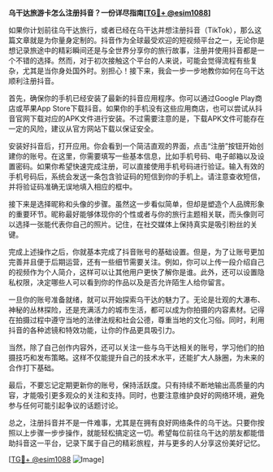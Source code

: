 **乌干达旅游卡怎么注册抖音？一份详尽指南[[TG💪+ @esim1088](https://t.me/s/esim1088)]**

如果你计划前往乌干达旅行，或者已经在乌干达并想注册抖音（TikTok），那么这篇文章就是为你量身定制的。抖音作为全球最受欢迎的短视频平台之一，无论你是想记录旅途中的精彩瞬间还是与全世界分享你的旅行故事，注册并使用抖音都是一个不错的选择。然而，对于初次接触这个平台的人来说，可能会觉得流程有些复杂，尤其是当你身处国外时。别担心！接下来，我会一步一步地教你如何在乌干达顺利注册抖音。

首先，确保你的手机已经安装了最新的抖音应用程序。你可以通过Google Play商店或苹果App Store下载抖音。如果你的手机没有这些应用商店，也可以尝试从抖音官网下载对应的APK文件进行安装。不过需要注意的是，下载APK文件可能存在一定的风险，建议从官方网站下载以保证安全。

安装好抖音后，打开应用。你会看到一个简洁直观的界面，点击“注册”按钮开始创建你的账号。在这里，你需要填写一些基本信息，比如手机号码、电子邮箱以及设置密码。如果你希望快速完成注册，可以直接使用手机号码进行验证。输入有效的手机号码后，系统会发送一条包含验证码的短信到你的手机上。请注意查收短信，并将验证码准确无误地填入相应的框中。

接下来是选择昵称和头像的步骤。虽然这一步看似简单，但却是塑造个人品牌形象的重要环节。昵称最好能够体现你的个性或者与你的旅行主题相关联，而头像则可以选择一张能代表你自己的照片。记住，在社交媒体上保持真实是吸引粉丝的关键。

完成上述操作之后，你就基本完成了抖音账号的基础设置。但是，为了让账号更加完善并且便于后期运营，还有一些细节需要关注。例如，你可以上传一段介绍自己的视频作为个人简介，这样可以让其他用户更快了解你是谁。此外，还可以设置隐私权限，决定哪些人可以看到你的作品以及是否允许陌生人给你留言。

一旦你的账号准备就绪，就可以开始探索乌干达的魅力了。无论是壮观的大瀑布、神秘的丛林探险，还是充满活力的城市生活，都可以成为你拍摄的内容素材。记得在拍摄过程中遵守当地的法律法规和社会公德，尊重当地的文化习俗。同时，利用抖音的各种滤镜和特效功能，让你的作品更具吸引力。

当然，除了自己创作内容外，还可以关注一些与乌干达相关的账号，学习他们的拍摄技巧和发布策略。这样不仅能提升自己的技术水平，还能扩大人脉圈，为未来的合作打下基础。

最后，不要忘记定期更新你的账号，保持活跃度。只有持续不断地输出高质量的内容，才能吸引更多观众的关注和支持。同时，也要注意维护良好的网络环境，避免参与任何可能引起争议的话题讨论。

总之，注册抖音并不是一件难事，尤其是在拥有良好网络条件的乌干达。只要你按照以上步骤一步步操作，就能轻松搞定这一切。希望每位前往乌干达的朋友都能借助抖音这一平台，记录下属于自己的精彩旅程，并与更多的人分享这份美好记忆。

[[TG💪+ @esim1088](https://t.me/s/esim1088) ![Image](https://i.postimg.cc/4NQfJmqS/Snipaste-2025-05-13-00-14-12.png)]